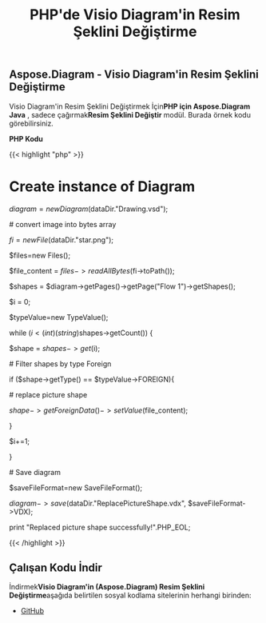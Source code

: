 ﻿---
title: PHP'de Visio Diagram'in Resim Şeklini Değiştirme
type: docs
weight: 60
url: /tr/java/replace-a-picture-shape-of-the-visio-diagram-in-php/
---
## **Aspose.Diagram - Visio Diagram'in Resim Şeklini Değiştirme**
 Visio Diagram'in Resim Şeklini Değiştirmek İçin**PHP için Aspose.Diagram Java** , sadece çağırmak**Resim Şeklini Değiştir** modül. Burada örnek kodu görebilirsiniz.

**PHP Kodu**

{{< highlight "php" >}}

 # Create instance of Diagram

$diagram = new Diagram($dataDir."Drawing.vsd");

\# convert image into bytes array

$fi = new File($dataDir."star.png");

$files=new Files();

$file_content = $files->readAllBytes($fi->toPath());

$shapes = $diagram->getPages()->getPage("Flow 1")->getShapes();

$i = 0;

$typeValue=new TypeValue();

while ($i<(int)(string)$shapes->getCount()) {

$shape = $shapes->get($i);

\# Filter shapes by type Foreign

if ($shape->getType() == $typeValue->FOREIGN){

\# replace picture shape

$shape->getForeignData()->setValue($file_content);

}

$i+=1;

}

\# Save diagram

$saveFileFormat=new SaveFileFormat();

$diagram->save($dataDir."ReplacePictureShape.vdx", $saveFileFormat->VDX);

print "Replaced picture shape successfully!".PHP_EOL;

{{< /highlight >}}
## **Çalışan Kodu İndir**
 İndirmek**Visio Diagram'in (Aspose.Diagram) Resim Şeklini Değiştirme**aşağıda belirtilen sosyal kodlama sitelerinin herhangi birinden:

- [GitHub](https://github.com/asposediagram/Aspose.Diagram-for-Java/blob/master/Plugins/Aspose_Diagram_Java_for_PHP/src/aspose/diagram/WorkingwithShapes/ReplacePictureShape.php)
